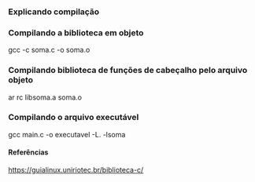 ### Explicando compilação

### Compilando a biblioteca em objeto
gcc -c soma.c -o soma.o

### Compilando biblioteca de funções de cabeçalho pelo arquivo objeto
ar rc libsoma.a soma.o

### Compilando o arquivo executável
gcc main.c -o executavel -L. -lsoma


#### Referências
https://guialinux.uniriotec.br/biblioteca-c/